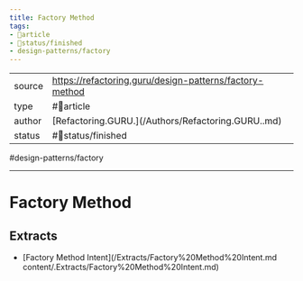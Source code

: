 ```yaml
---
title: Factory Method
tags:
- 📄article
- 🚦status/finished
- design-patterns/factory
---
```



<table>
<tr>
<td> source </td>
<td> <a href="https://refactoring.guru/design-patterns/factory-method">https://refactoring.guru/design-patterns/factory-method</a> </td>
</tr>
<tr>
<td> type </td>
<td> #📄article </td>
</tr>
<tr>
<td> author </td>
<td> [Refactoring.GURU.](/Authors/Refactoring.GURU..md) </td>
</tr>
<tr>
<td> status </td>
<td> #🚦status/finished </td>
</tr>
</table>

#design-patterns/factory

---

# Factory Method

## Extracts
- [Factory Method Intent](/Extracts/Factory%20Method%20Intent.md
content/.Extracts/Factory%20Method%20Intent.md)
